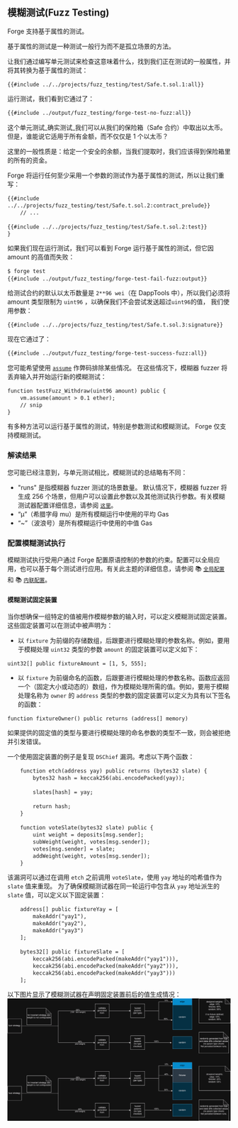 ## 模糊测试(Fuzz Testing)

Forge 支持基于属性的测试。

基于属性的测试是一种测试一般行为而不是孤立场景的方法。

让我们通过编写单元测试来检查这意味着什么，找到我们正在测试的一般属性，并将其转换为基于属性的测试：

```solidity
{{#include ../../projects/fuzz_testing/test/Safe.t.sol.1:all}}
```

运行测试，我们看到它通过了：

```sh
{{#include ../output/fuzz_testing/forge-test-no-fuzz:all}}
```

这个单元测试_确实测试_我们可以从我们的保险箱（Safe 合约）中取出以太币。 但是，谁能说它适用于所有金额，而不仅仅是 1 个以太币？

这里的一般性质是：给定一个安全的余额，当我们提取时，我们应该得到保险箱里的所有的资金。

Forge 将运行任何至少采用一个参数的测试作为基于属性的测试，所以让我们重写：

```solidity
{{#include ../../projects/fuzz_testing/test/Safe.t.sol.2:contract_prelude}}
    // ...

{{#include ../../projects/fuzz_testing/test/Safe.t.sol.2:test}}
}
```

如果我们现在运行测试，我们可以看到 Forge 运行基于属性的测试，但它因 amount 的高值而失败：

```sh
$ forge test
{{#include ../output/fuzz_testing/forge-test-fail-fuzz:output}}
```

给测试合约的默认以太币数量是 `2**96 wei`（在 DappTools 中），所以我们必须将 amount 类型限制为 `uint96` ，以确保我们不会尝试发送超过`uint96`的值， 我们使用参数：

```solidity
{{#include ../../projects/fuzz_testing/test/Safe.t.sol.3:signature}}
```

现在它通过了：

```sh
{{#include ../output/fuzz_testing/forge-test-success-fuzz:all}}
```

您可能希望使用 [`assume`](../cheatcodes/assume.md) 作弊码排除某些情况。 在这些情况下，模糊器 fuzzer 将丢弃输入并开始运行新的模糊测试：

```solidity
function testFuzz_Withdraw(uint96 amount) public {
    vm.assume(amount > 0.1 ether);
    // snip
}
```

有多种方法可以运行基于属性的测试，特别是参数测试和模糊测试。 Forge 仅支持模糊测试。

### 解读结果

您可能已经注意到，与单元测试相比，模糊测试的总结略有不同：

- "runs" 是指模糊器 fuzzer 测试的场景数量。 默认情况下，模糊器 fuzzer 将生成 256 个场景，但用户可以设置此参数以及其他测试执行参数。有关模糊测试器配置详细信息，请参阅 [`这里`](#configuring-fuzz-test-execution)。
- “μ”（希腊字母 mu）是所有模糊运行中使用的平均 Gas
- “~”（波浪号）是所有模糊运行中使用的中值 Gas

### 配置模糊测试执行

模糊测试执行受用户通过 Forge 配置原语控制的参数的约束。配置可以全局应用，也可以基于每个测试进行应用。有关此主题的详细信息，请参阅
 📚 [`全局配置`](../reference/config/testing.md) 和 📚 [`内联配置`](../reference/config/inline-test-config.md)。

 #### 模糊测试固定装置

当你想确保一组特定的值被用作模糊参数的输入时，可以定义模糊测试固定装置。
这些固定装置可以在测试中被声明为：

- 以 `fixture` 为前缀的存储数组，后跟要进行模糊处理的参数名称。例如，要用于模糊处理 `uint32` 类型的参数 `amount` 的固定装置可以定义如下：

```solidity
uint32[] public fixtureAmount = [1, 5, 555];
```

- 以 `fixture` 为前缀命名的函数，后跟要进行模糊处理的参数名称。函数应返回一个（固定大小或动态的）数组，作为模糊处理所需的值。例如，要用于模糊处理名称为 `owner` 的 `address` 类型的参数的固定装置可以定义为具有以下签名的函数：

```solidity
function fixtureOwner() public returns (address[] memory)
```

如果提供的固定值的类型与要进行模糊处理的命名参数的类型不一致，则会被拒绝并引发错误。

一个使用固定装置的例子是复现 `DSChief` 漏洞。考虑以下两个函数：

```solidity
    function etch(address yay) public returns (bytes32 slate) {
        bytes32 hash = keccak256(abi.encodePacked(yay));

        slates[hash] = yay;

        return hash;
    }

    function voteSlate(bytes32 slate) public {
        uint weight = deposits[msg.sender];
        subWeight(weight, votes[msg.sender]);
        votes[msg.sender] = slate;
        addWeight(weight, votes[msg.sender]);
    }
```

该漏洞可以通过在调用 `etch` 之前调用 `voteSlate`，使用 `yay` 地址的哈希值作为 `slate` 值来重现。
为了确保模糊测试器在同一轮运行中包含从 `yay` 地址派生的 `slate` 值，可以定义以下固定装置：

```solidity
    address[] public fixtureYay = [
        makeAddr("yay1"),
        makeAddr("yay2"),
        makeAddr("yay3")
    ];

    bytes32[] public fixtureSlate = [
        keccak256(abi.encodePacked(makeAddr("yay1"))),
        keccak256(abi.encodePacked(makeAddr("yay2"))),
        keccak256(abi.encodePacked(makeAddr("yay3")))
    ];
```

以下图片显示了模糊测试器在声明固定装置前后的值生成情况：
![Fuzzer](../images/fuzzer.png)
